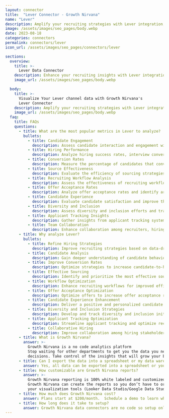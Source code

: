 ```yaml
---
layout: connector
title:  "Lever Connector - Growth Nirvana"
name: "Lever"
description: Amplify your recruiting strategies with Lever integration, gaining actionable insights from candidate data analysis.
image: /assets/images/seo_pages/body.webp
date: 2023-08-18
categories: connectors
permalink: connectors/lever
icon_url: /assets/images/seo_pages/connectors/lever

sections:
  overview:
    title: >-
      Lever Data Connector
    description: Enhance your recruiting insights with Lever integration. Seamlessly merge recruiting data, unlocking insights that shape hiring strategies, candidate analysis, and operational excellence.
    image_url: /assets/images/seo_pages/body.webp

  body:
    title: >-
      Visualize Your Lever channel data with Growth Nirvana's
      Lever Connector
    description: Amplify your recruiting strategies with Lever integration, gaining actionable insights from candidate data analysis.
    image_url: /assets/images/seo_pages/body.webp
  faq:
    title: FAQs
    questions:
      - title: What are the most popular metrics in Lever to analyze?
        bullets:
          - title: Candidate Engagement
            description: Assess candidate interaction and engagement with recruiting materials.
          - title: Hiring Performance
            description: Analyze hiring success rates, interview conversion rates, and time-to-fill metrics.
          - title: Conversion Rates
            description: Measure the percentage of candidates that convert into hires.
          - title: Source Effectiveness
            description: Evaluate the efficiency of sourcing strategies and channels.
          - title: Recruiting Workflow Analysis
            description: Assess the effectiveness of recruiting workflows.
          - title: Offer Acceptance Rates
            description: Analyze offer acceptance rates and identify areas for improvement.
          - title: Candidate Experience
            description: Evaluate candidate satisfaction and improve the recruitment process.
          - title: Diversity and Inclusion
            description: Assess diversity and inclusion efforts and track progress.
          - title: Applicant Tracking Insights
            description: Gather insights from applicant tracking system data to optimize recruitment processes.
          - title: Team Collaboration
            description: Enhance collaboration among recruiters, hiring managers, and interviewers for better hiring outcomes.
      - title: Why analyze Lever?
        bullets:
          - title: Refine Hiring Strategies
            description: Improve recruiting strategies based on data-driven insights.
          - title: Candidate Analysis
            description: Gain deeper understanding of candidate behavior, skills, and fit.
          - title: Improve Conversion Rates
            description: Optimize strategies to increase candidate-to-hire conversion rates.
          - title: Effective Sourcing
            description: Identify and prioritize the most effective sourcing channels.
          - title: Workflow Optimization
            description: Enhance recruiting workflows for improved efficiency and outcomes.
          - title: Offer Acceptance Optimization
            description: Optimize offers to increase offer acceptance rates and attract top talent.
          - title: Candidate Experience Enhancement
            description: Deliver a positive and personalized candidate experience to attract and retain top talent.
          - title: Diversity and Inclusion Strategies
            description: Develop and track diversity and inclusion initiatives for a more inclusive workforce.
          - title: Applicant Tracking Optimization
            description: Streamline applicant tracking and optimize recruitment processes.
          - title: Collaborative Hiring
            description: Improve collaboration among hiring stakeholders to make better hiring decisions.
      - title: What is Growth Nirvana?
        answer: >-
          Growth Nirvana is a no code analytics platform 
          Stop waiting for other departments to get you the data you need to make critical business 
          decisions. Take control of the insights that will grow your business.
      - title: Can I export the data into a spreadsheet or my data warehouse?
        answer: Yes, all data can be exported into a spreadsheet or your data warehouse (Google BigQuery, AWS, Snowflake, Azure, etc)
      - title: How customizable are Growth Nirvana reports?
        answer: >-
          Growth Nirvana reporting is 100% white labeled and customized to your specifications.
          Growth Nirvana can create the reports so you don’t have to or you can connect
          your visualization tools (Looker Data Studio/Google Data Studio, Tableau, PowerBI, etc) to Growth Nirvana.
      - title: How much does Growth Nirvana cost?
        answer: Plans start at $200/month.  Schedule a demo to learn what plan is best for you.
      - title: How long does it take to setup?
        answer: Growth Nirvana data connectors are no code so setup only requires a few clicks.
---
```

